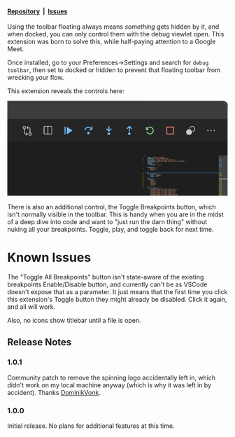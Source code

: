 #### [Repository](https://github.com/EverlastEngineering/debugInTitlebar)&nbsp;&nbsp;|&nbsp;&nbsp;[Issues](https://github.com/EverlastEngineering/debugInTitlebar/issues)

Using the toolbar floating always means _something_ gets hidden by it, and when docked, you can only control them with the debug viewlet open. This extension was born to solve this, while half-paying attention to a Google Meet.

Once installed, go to your Preferences->Settings and search for `debug toolbar`, then set to docked or hidden to prevent that floating toolbar from wrecking your flow.

This extension reveals the controls here:

![Screenshot](images/feature.png)

There is also an additional control, the Toggle Breakpoints button, which isn't normally visible in the toolbar. This is handy when you are in the midst of a deep dive into code and want to "just run the darn thing" without nuking all your breakpoints. Toggle, play, and toggle back for next time.

# Known Issues

The "Toggle All Breakpoints" button isn't state-aware of the existing breakpoints Enable/Disable button, and currently can't be as VSCode doesn't expose that as a parameter. It just means that the first time you click this extension's Toggle button they might already be disabled. Click it again, and all will work.

Also, no icons show titlebar until a file is open.

## Release Notes

### 1.0.1
Community patch to remove the spinning logo accidentally left in, which didn't work on my local machine anyway (which is why it was left in by accident).
Thanks [DominikVonk](https://github.com/DominicVonk).
### 1.0.0

Initial release. No plans for additional features at this time. 
